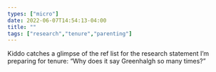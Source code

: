 ```yaml
---
types: ["micro"]
date: 2022-06-07T14:54:13-04:00
title: ""
tags: ["research","tenure","parenting"]
---
```

Kiddo catches a glimpse of the ref list for the research statement I’m preparing for tenure: “Why does it say Greenhalgh so many times?” 
